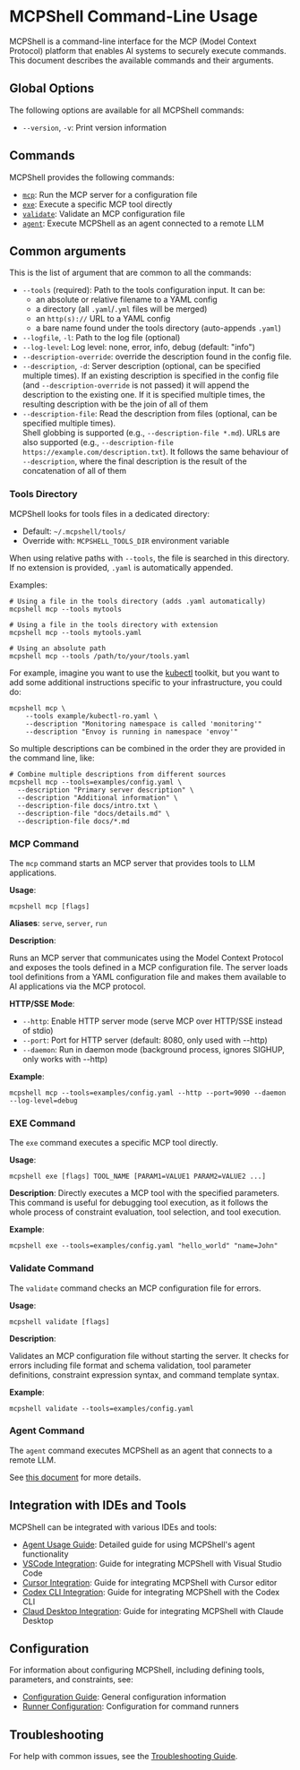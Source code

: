 # MCPShell Command-Line Usage

MCPShell is a command-line interface for the MCP (Model Context Protocol) platform that enables AI systems to securely execute commands. This document describes the available commands and their arguments.

## Global Options

The following options are available for all MCPShell commands:

- `--version`, `-v`: Print version information

## Commands

MCPShell provides the following commands:

- [`mcp`](#mcp-command): Run the MCP server for a configuration file
- [`exe`](#exe-command): Execute a specific MCP tool directly
- [`validate`](#validate-command): Validate an MCP configuration file
- [`agent`](#agent-command): Execute MCPShell as an agent connected to a remote LLM

## Common arguments

This is the list of argument that are common to all the commands:

- `--tools` (required): Path to the tools configuration input. It can be:
  - an absolute or relative filename to a YAML config
  - a directory (all `.yaml`/`.yml` files will be merged)
  - an `http(s)://` URL to a YAML config
  - a bare name found under the tools directory (auto-appends `.yaml`)
- `--logfile`, `-l`: Path to the log file (optional)
- `--log-level`: Log level: none, error, info, debug (default: "info")
- `--description-override`: override the description found in the config file.
- `--description`, `-d`: Server description (optional, can be specified multiple times).
  If an existing description is specified in the config file (and `--description-override` is not passed)
  it will append the description to the existing one. If it is specified multiple times, the
  resulting description with be the join of all of them
- `--description-file`: Read the description from files (optional, can be specified multiple times).\
  Shell globbing is supported (e.g., `--description-file *.md`). URLs are also supported (e.g.,
  `--description-file https://example.com/description.txt`). It follows the same behaviour of
  `--description`, where the final description is the result of the concatenation of all of them

### Tools Directory

MCPShell looks for tools files in a dedicated directory:

- Default: `~/.mcpshell/tools/`
- Override with: `MCPSHELL_TOOLS_DIR` environment variable

When using relative paths with `--tools`, the file is searched in this directory.
If no extension is provided, `.yaml` is automatically appended.

Examples:

```console
# Using a file in the tools directory (adds .yaml automatically)
mcpshell mcp --tools mytools

# Using a file in the tools directory with extension  
mcpshell mcp --tools mytools.yaml

# Using an absolute path
mcpshell mcp --tools /path/to/your/tools.yaml
```

For example, imagine you want to use the [kubectl](../examples/kubectl-ro.yaml) toolkit,
but you want to add some additional instructions specific to your infrastructure,
you could do:

```console
mcpshell mcp \
    --tools example/kubectl-ro.yaml \
    --description "Monitoring namespace is called 'monitoring'"
    --description "Envoy is running in namespace 'envoy'"
```

So multiple descriptions can be combined in the order they are provided in the command line,
like:

```console
# Combine multiple descriptions from different sources
mcpshell mcp --tools=examples/config.yaml \
  --description "Primary server description" \
  --description "Additional information" \
  --description-file docs/intro.txt \
  --description-file "docs/details.md" \
  --description-file docs/*.md
```

### MCP Command

The `mcp` command starts an MCP server that provides tools to LLM applications.

**Usage**:

```console
mcpshell mcp [flags]
```

**Aliases**: `serve`, `server`, `run`

**Description**:

Runs an MCP server that communicates using the Model Context Protocol and exposes the tools defined in a MCP configuration file. The server loads tool definitions from a YAML configuration file and makes them available to AI applications via the MCP protocol.

**HTTP/SSE Mode**:

- `--http`: Enable HTTP server mode (serve MCP over HTTP/SSE instead of stdio)
- `--port`: Port for HTTP server (default: 8080, only used with --http)
- `--daemon`: Run in daemon mode (background process, ignores SIGHUP, only works with --http)

**Example**:

```console
mcpshell mcp --tools=examples/config.yaml --http --port=9090 --daemon --log-level=debug
```

### EXE Command

The `exe` command executes a specific MCP tool directly.

**Usage**:

```console
mcpshell exe [flags] TOOL_NAME [PARAM1=VALUE1 PARAM2=VALUE2 ...]
```

**Description**:
Directly executes a MCP tool with the specified parameters. This command is useful for debugging tool execution, as it follows the whole process of constraint evaluation, tool selection, and tool execution.

**Example**:

```console
mcpshell exe --tools=examples/config.yaml "hello_world" "name=John"
```

### Validate Command

The `validate` command checks an MCP configuration file for errors.

**Usage**:

```console
mcpshell validate [flags]
```

**Description**:

Validates an MCP configuration file without starting the server. It checks for errors including file format and schema validation, tool parameter definitions, constraint expression syntax, and command template syntax.

**Example**:

```console
mcpshell validate --tools=examples/config.yaml
```

### Agent Command

The `agent` command executes MCPShell as an agent that connects to a remote LLM.

See [this document](usage-agent.md) for more details.

## Integration with IDEs and Tools

MCPShell can be integrated with various IDEs and tools:

- [Agent Usage Guide](usage-agent.md): Detailed guide for using MCPShell's agent functionality
- [VSCode Integration](usage-vscode.md): Guide for integrating MCPShell with Visual Studio Code
- [Cursor Integration](usage-cursor.md): Guide for integrating MCPShell with Cursor editor
- [Codex CLI Integration](usage-codex-cli.md): Guide for integrating MCPShell with the Codex CLI
- [Claud Desktop Integration](usage-claude-desktop.md): Guide for integrating MCPShell with Claude Desktop

## Configuration

For information about configuring MCPShell, including defining tools, parameters, and constraints, see:

- [Configuration Guide](config.md): General configuration information
- [Runner Configuration](config-runners.md): Configuration for command runners

## Troubleshooting

For help with common issues, see the [Troubleshooting Guide](troubleshooting.md).
